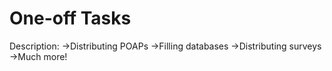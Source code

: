# One-off Tasks

Description: →Distributing POAPs
→Filling databases 
→Distributing surveys 
→Much more!